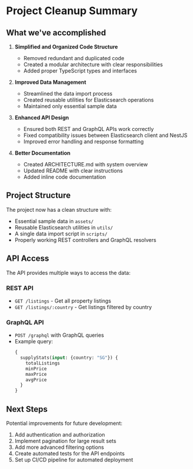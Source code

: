 # Project Cleanup Summary

## What we've accomplished

1. **Simplified and Organized Code Structure**
   - Removed redundant and duplicated code
   - Created a modular architecture with clear responsibilities
   - Added proper TypeScript types and interfaces

2. **Improved Data Management**
   - Streamlined the data import process
   - Created reusable utilities for Elasticsearch operations
   - Maintained only essential sample data

3. **Enhanced API Design**
   - Ensured both REST and GraphQL APIs work correctly
   - Fixed compatibility issues between Elasticsearch client and NestJS
   - Improved error handling and response formatting

4. **Better Documentation**
   - Created ARCHITECTURE.md with system overview
   - Updated README with clear instructions
   - Added inline code documentation

## Project Structure

The project now has a clean structure with:
- Essential sample data in `assets/`
- Reusable Elasticsearch utilities in `utils/`
- A single data import script in `scripts/`
- Properly working REST controllers and GraphQL resolvers

## API Access

The API provides multiple ways to access the data:

### REST API
- `GET /listings` - Get all property listings
- `GET /listings/:country` - Get listings filtered by country

### GraphQL API
- `POST /graphql` with GraphQL queries
- Example query:
  ```graphql
  {
    supplyStats(input: {country: "SG"}) {
      totalListings
      minPrice
      maxPrice
      avgPrice
    }
  }
  ```

## Next Steps

Potential improvements for future development:
1. Add authentication and authorization
2. Implement pagination for large result sets
3. Add more advanced filtering options
4. Create automated tests for the API endpoints
5. Set up CI/CD pipeline for automated deployment
